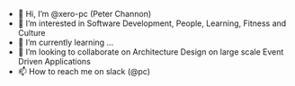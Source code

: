 - 👋 Hi, I’m @xero-pc (Peter Channon)
- 👀 I’m interested in Software Development, People, Learning, Fitness and Culture
- 🌱 I’m currently learning ...
- 💞️ I’m looking to collaborate on Architecture Design on large scale Event Driven Applications
- 📫 How to reach me on slack (@pc)
